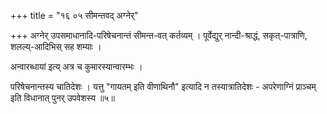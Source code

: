 +++
title = "१६ ०५ सीमन्तवद् अग्नेर्"

+++
अग्नेर् उपसमाधानादि-परिषेचनान्तं सीमन्त-वत् कर्तव्यम् ।
पूर्वेद्युर् नान्दी-श्राद्धं, सकृत्-पात्राणि, शलल्य्-आदिभिस् सह शम्याः ।

अन्वारब्धायां इत्य् अत्र च कुमारस्यान्वारम्भः ।

परिषेचनान्तस्य चातिदेशः ।
यत्तु "गायतम् इति वीणाथिनौ" इत्यादि न तस्यात्रातिदेशः - अपरेणाग्निं प्राञ्चम् इति विधानात् पुनर् उपवेशस्य ॥५॥
